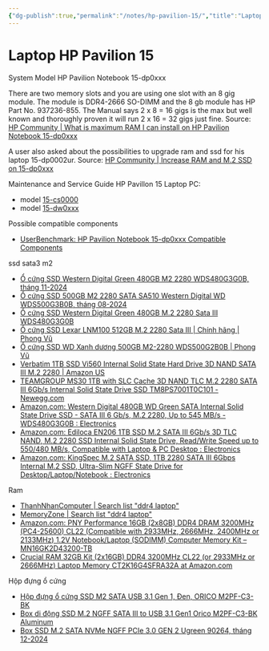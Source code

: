 ```yaml
---
{"dg-publish":true,"permalink":"/notes/hp-pavilion-15/","title":"Laptop HP Pavilion 15","created":"2024-08-06T09:24:36+07:00","updated":"2024-12-19T11:48:37+07:00"}
---
```


# Laptop HP Pavilion 15

System Model	HP Pavilion Notebook 15-dp0xxx

There are two memory slots and you are using one slot with an 8 gig module. The module is DDR4-2666 SO-DIMM and the 8 gb module has HP Part No. 937236-855. The Manual says 2 x 8 = 16 gigs is the max but well known and thoroughly proven it will run 2 x 16 = 32 gigs just fine.
Source: [HP Community | What is maximum RAM I can install on HP Pavilion Notebook 15-dp0xxx](https://h30434.www3.hp.com/t5/Notebook-Hardware-and-Upgrade-Questions/What-is-maximum-RAM-I-can-install-on-HP-Pavilion-Notebook-15/td-p/7319893)

A user also asked about the possibilities to upgrade ram and ssd for his laptop 15-dp0002ur. Source: [HP Community | Increase RAM and M.2 SSD on 15-dp0xxx](https://h30434.www3.hp.com/t5/Notebook-Hardware-and-Upgrade-Questions/Increase-RAM-and-M-2-SSD-on-15-dp0xxx/td-p/7534740)

Maintenance and Service Guide HP Pavillon 15 Laptop PC:
- model [15-cs0000](https://h10032.www1.hp.com/ctg/Manual/c06248419.pdf)
- model [15-dw0xxx](https://h10032.www1.hp.com/ctg/Manual/c06941101.pdf)

Possible compatible components
- [UserBenchmark: HP Pavilion Notebook 15-dp0xxx Compatible Components](https://www.userbenchmark.com/System/HP-Pavilion-Notebook-15-dp0xxx/113859)

ssd sata3 m2
- [Ổ cứng SSD Western Digital Green 480GB M2 2280 WDS480G3G0B, tháng 11-2024](https://www.tnc.com.vn/o-cung-ssd-western-digital-green-480gb-m2-sata-wds480g3g0b.html)
- [Ổ cứng SSD 500GB M2 2280 SATA SA510 Western Digital WD WDS500G3B0B, tháng 08-2024](https://www.tnc.com.vn/o-cung-ssd-500gb-m2-2280-sata-sa510-western-digital-wd-wds500g3b0b.html)
- [Ổ cứng SSD Western Digital Green 480GB M.2 2280 Sata III WDS480G3G0B](https://memoryzone.com.vn/ssd-western-digital-green-m-2-2280-sata-iii-480gb-wds480g3g0b)
- [Ổ cứng SSD Lexar LNM100 512GB M.2 2280 Sata III | Chính hãng | Phong Vũ](https://phongvu.vn/o-cung-ssd-lexar-lnm100-512gb-m-2-2280-sata-iii--s220605530)
- [Ổ cứng SSD WD Xanh dương 500GB M2-2280 WDS500G2B0B | Phong Vũ](https://phongvu.vn/o-cung-ssd-wd-500gb-wds500g2b0b-m2-2280--s1800272)
- [Verbatim 1TB SSD Vi560 Internal Solid State Hard Drive 3D NAND SATA III M.2 2280 | Amazon US](https://www.amazon.com/Verbatim-Vi560-Internal-Solid-State/dp/B083ZLXGB7/?th=1)
- [TEAMGROUP MS30 1TB with SLC Cache 3D NAND TLC M.2 2280 SATA III 6Gb/s Internal Solid State Drive SSD TM8PS7001T0C101 - Newegg.com](https://www.newegg.com/team-group-1tb-ms30-sata/p/N82E16820331233?Item=N82E16820331233)
- [Amazon.com: Western Digital 480GB WD Green SATA Internal Solid State Drive SSD - SATA III 6 Gb/s, M.2 2280, Up to 545 MB/s - WDS480G3G0B : Electronics](https://www.amazon.com/Western-Digital-480GB-Green-Internal/dp/B09TMWHKGF?crid=111V9CUUW6QO3&dib=eyJ2IjoiMSJ9.4NSmF9T8Lp32eXHJ3hrPjXOkQT6vXGqWyCTPcFQDsM8isofv_GqFLOq8Gx3v0nGch24syA7vQqgGL18uBt0m5gbhIEiYW-TJw_9WdW4ajArucnmy8WyuLmke1uizxY7gfWSmCwfJGOJBnHZ3L6M2G2A6Euxx296KMtbmB3t0e5HYbAaBrUecFAwLutf5x7yNYG7GGsnSAHt7Vwt21VgW8ntfPs6pdhCggoe5nToE1vovsUlS8f9yPPNhE5aPAnbx0IAPnxQtA6iG0OpcjrsLdKIB5KbF7S-j_Og_O0yCG1M.ACs9-uTf98rYjO3gCEfkxqY2498Oetq0ZCqnjVclYpQ&dib_tag=se&keywords=sata%2Bm2%2Bssd%2B1tb&qid=1732983372&rnid=6145843011&s=electronics&sr=1-30&th=1)
- [Amazon.com: Ediloca EN206 1TB SSD M.2 SATA III 6Gb/s 3D TLC NAND, M.2 2280 SSD Internal Solid State Drive, Read/Write Speed up to 550/480 MB/s, Compatible with Laptop & PC Desktop : Electronics](https://www.amazon.com/Ediloca-EN206-Internal-Compatible-Desktop/dp/B0D871S6H6?crid=111V9CUUW6QO3&dib=eyJ2IjoiMSJ9.4NSmF9T8Lp32eXHJ3hrPjcCovb-1IVRsYWAkm3uNRhDVBcAPeYVR7hkRBvOqSOjxof9qdYcTh91-rHN2wHt5CUiNoEprd3hAl_i4kYqLIjlWtEexaJaU7qN9tS_kFtMXEjNt5S0glKiToUQXcvpJeM5SDMgGj4AOpdZJrAIxRiMucMDd8xsOnFJrKglJUsTfdBqcaBSwmqDY_nbrXiD1VU-nyiK5hdJX1I1bvO4XdA8.dgvQHFpQ0SIy8vz2vS3TLsBe3IKOke2YxGsrgu4nk7Y&dib_tag=se&keywords=sata%2Bm2%2Bssd%2B1tb&qid=1732983246&sr=8-3&th=1)
- [Amazon.com: KingSpec M.2 SATA SSD, 1TB 2280 SATA III 6Gbps Internal M.2 SSD, Ultra-Slim NGFF State Drive for Desktop/Laptop/Notebook : Electronics](https://www.amazon.com/KingSpec-Internal-Ultra-Slim-Desktop-Notebook/dp/B01N10L1XS?crid=111V9CUUW6QO3&dib=eyJ2IjoiMSJ9.4NSmF9T8Lp32eXHJ3hrPjcCovb-1IVRsYWAkm3uNRhDVBcAPeYVR7hkRBvOqSOjxof9qdYcTh91-rHN2wHt5CUiNoEprd3hAl_i4kYqLIjlWtEexaJaU7qN9tS_kFtMXEjNt5S0glKiToUQXcvpJeM5SDMgGj4AOpdZJrAIxRiMucMDd8xsOnFJrKglJUsTfdBqcaBSwmqDY_nbrXiD1VU-nyiK5hdJX1I1bvO4XdA8.dgvQHFpQ0SIy8vz2vS3TLsBe3IKOke2YxGsrgu4nk7Y&dib_tag=se&keywords=sata%2Bm2%2Bssd%2B1tb&qid=1732983246&sr=8-4&th=1)

Ram
- [ThanhNhanComputer | Search list "ddr4 laptop"](https://www.tnc.com.vn/san-pham.html?keyword=DDR4%20laptop&show=40)
- [MemoryZone | Search list "ddr4 laptop"](https://memoryzone.com.vn/search?query=ddr4%20laptop)
- [Amazon.com: PNY Performance 16GB (2x8GB) DDR4 DRAM 3200MHz (PC4-25600) CL22 (Compatible with 2933MHz, 2666MHz, 2400MHz or 2133MHz) 1.2V Notebook/Laptop (SODIMM) Computer Memory Kit – MN16GK2D43200-TB](https://www.amazon.com/PNY-Performance-PC4-25600-Compatible-Notebook/dp/B09PXCR4VB)
- [Crucial RAM 32GB Kit (2x16GB) DDR4 3200MHz CL22 (or 2933MHz or 2666MHz) Laptop Memory CT2K16G4SFRA32A at Amazon.com](https://www.amazon.com/Crucial-2x16GB-Laptop-Memory-CT2K16G4SFRA32A/dp/B08C4X9VR5?th=1)

Hộp đựng ổ cứng
- [Hộp đựng ổ cứng SSD M2 SATA USB 3.1 Gen 1, Đen, ORICO M2PF-C3-BK](https://www.tnc.com.vn/ssd-box-orico-m2pf-c3-bk.html)
- [Box di động SSD M.2 NGFF SATA III to USB 3.1 Gen1 Orico M2PF-C3-BK Aluminum](https://memoryzone.com.vn/box-di-dong-ssd-m-2-ngff-sata-iii-to-usb-3-1-gen1-orico-m2pf-c3-aluminum)
- [Box SSD M.2 SATA NVMe NGFF PCIe 3.0 GEN 2 Ugreen 90264, tháng 12-2024](https://www.tnc.com.vn/box-ssd-m.2-sata-nvme-ngff-pcie-3.0-gen-2-ugreen-90264.html)